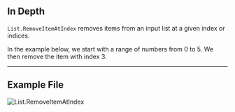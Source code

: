 ## In Depth
`List.RemoveItemAtIndex` removes items from an input list at a given index or indices.

In the example below, we start with a range of numbers from 0 to 5. We then remove the item with index 3.
___
## Example File

![List.RemoveItemAtIndex](./DSCore.List.RemoveItemAtIndex_img.jpg)
